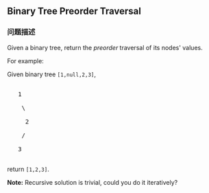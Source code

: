 ## Binary Tree Preorder Traversal  
### 问题描述
Given a binary tree, return the *preorder* traversal of its nodes' values.


For example:<br />
Given binary tree `[1,null,2,3]`,<br />
<pre>
   1
    \
     2
    /
   3
</pre>



return `[1,2,3]`.


**Note:** Recursive solution is trivial, could you do it iteratively?
